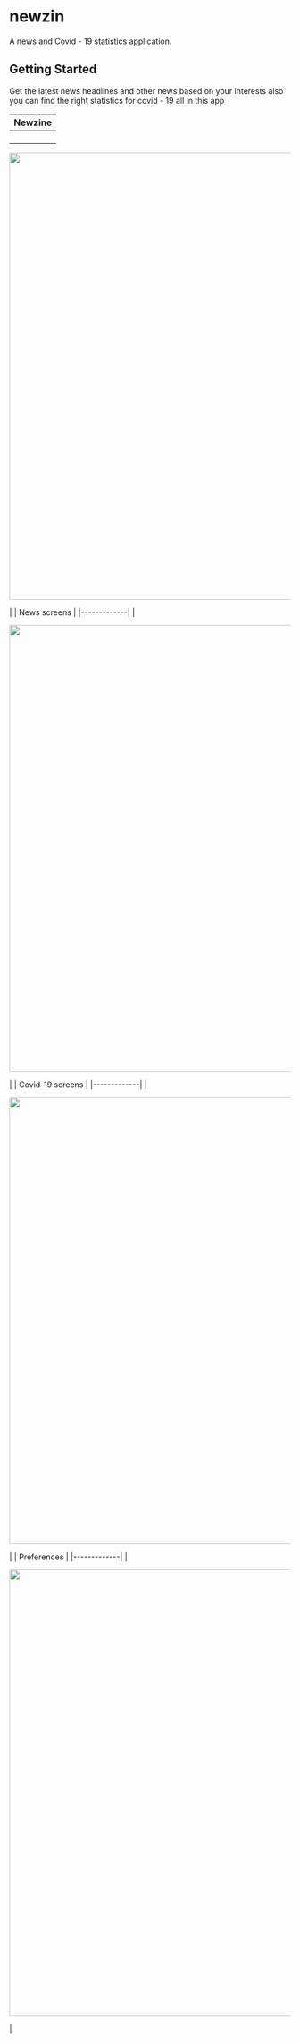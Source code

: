 # newzin

A news and Covid - 19 statistics application.

## Getting Started

Get the latest news headlines and other news
based on your interests 
also you can find the right statistics for covid - 19 all in this app

| Newzine      |
|-------------|
| <p align="center">
  <img src="https://mir-s3-cdn-cf.behance.net/project_modules/disp/3e76e3113284319.602479ac27dcb.png" width="800"> 
</p>| 
| News screens      |
|-------------|
| <p align="center">
  <img src="https://mir-s3-cdn-cf.behance.net/project_modules/1400_opt_1/9124b9113284319.602479ac287f3.png" width="800" >
</p> | 
| Covid-19 screens      |
|-------------|
| <p align="center">
  <img src="https://mir-s3-cdn-cf.behance.net/project_modules/1400_opt_1/48637f113284319.602479ac28ea6.png" width="800" >
</p> | 
| Preferences      |
|-------------|
| <p align="center">
  <img src="https://mir-s3-cdn-cf.behance.net/project_modules/fs/2eb5ec113284319.602479ac282ca.png" width="800" >
</p> | 
